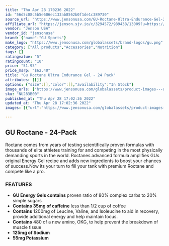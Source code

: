 ```yaml
---
title: "Thu Apr 28 170236 2022"
id: "56d5c08c5b5e606ec133ab8562b0f1de1c389730"
source_url: "https://www.jensonusa.com/GU-Roctane-Ultra-Endurance-Gel-24-Pack"
affiliate_url: "https://jenson.sjv.io/c/3294572/989438/13009?u=https://www.jensonusa.com/GU-Roctane-Ultra-Endurance-Gel-24-Pack"
vendor: "Jenson USA"
vendor_id: "jensonusa"
brand: {"name":"GU Sports"}
make_logo: "https://www.jensonusa.com/globalassets/brand-logos/gu.png"
category: ["All products","Accessories","Nutrition"]
tags: []
ratingvalue: "5"
ratingcount: "10"
price: "51.95"
price_msrp: "$62.40"
title: "Gu Roctane Ultra Endurance Gel - 24 Pack"
attributes: [[]]
options: {"size":[],"color":[],"availability":"In Stock"}
image_urls: ["https://www.jensonusa.com/globalassets/product-images---all-assets/gu-sports/nu283b00cher-24.jpg"]
sku: "NU283B00"
published_at: "Thu Apr 28 17:02:36 2022"
updated_at: "Thu Apr 28 17:02:36 2022"
images: [{"url":"https://www.jensonusa.com/globalassets/product-images---all-assets/gu-sports/nu283b00cher-24.jpg","path":"full/35159613ac6a2527035290a83c5374609ccad78d.jpg","checksum":"309b6259d72fb6d2da9b3030bbd581e8","status":"downloaded"}]

---
```

## GU Roctane - 24-Pack

Roctane comes from years of testing scientifically proven formulas with
thousands of elite athletes training for and competing in the most physically
demanding sports in the world. Roctanes advanced formula amplifies GUs
original Energy Gel recipe and adds new ingredients to boost your chances of
success.Now its your turn to fill your tank with premium Roctane and compete
like a pro.

### FEATURES

  * **GU Energy Gels contains** proven ratio of 80% complex carbs to 20% simple sugars
  * **Contains 35mg of caffeine** less than 1/2 cup of coffee
  * **Contains** 1200mg of Leucine, Valine, and Isoleucine to aid in recovery, provide additional energy and help maintain focus.
  * **Contains** 480 of a new amino, OKG, to help prevent the breakdown of muscle tissue
  * **125mg of Sodium**
  * **55mg Potassium**

